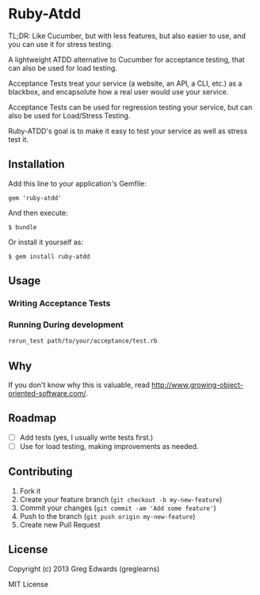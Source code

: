 # Ruby-Atdd

TL;DR: Like Cucumber, but with less features, but also easier to use, and you can use it for stress testing.

A lightweight ATDD alternative to Cucumber for acceptance testing, that can also be used for load testing.

Acceptance Tests treat your service (a website, an API, a CLI, etc.) as a blackbox, and encapsolute how a real user would use your service.

Acceptance Tests can be used for regression testing your service, but can also be used for Load/Stress Testing.

Ruby-ATDD's goal is to make it easy to test your service as well as stress test it.

## Installation

Add this line to your application's Gemfile:

    gem 'ruby-atdd'

And then execute:

    $ bundle

Or install it yourself as:

    $ gem install ruby-atdd

## Usage

### Writing Acceptance Tests



### Running During development

```bash
rerun_test path/to/your/acceptance/test.rb
```

## Why

If you don't know why this is valuable, read http://www.growing-object-oriented-software.com/.

## Roadmap

- [ ] Add tests (yes, I usually write tests first.)
- [ ] Use for load testing, making improvements as needed.

## Contributing

1. Fork it
2. Create your feature branch (`git checkout -b my-new-feature`)
3. Commit your changes (`git commit -am 'Add some feature'`)
4. Push to the branch (`git push origin my-new-feature`)
5. Create new Pull Request

## License
Copyright (c) 2013 Greg Edwards (greglearns)

MIT License
